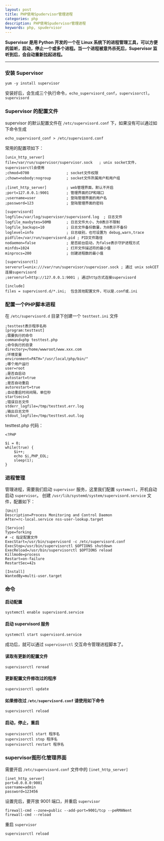 ```yaml
---
layout: post
title: PHP使用Spudervisor管理进程
categories: php
description: PHP使用Spudervisor管理进程
keywords: php, spudervisor
---
```




**Supervisor 是用 Python 开发的一个在 Linux 系统下的进程管理工具，可以方便的监听，启动，停止一个或多个进程。当一个进程被意外杀死后，Supervisor 监听到后，会自动重新拉起进程。**

------



### 安装  Supervisor 

```shell
yum -y install supervisor
```

安装好后，会生成三个执行命令，`echo_supervisord_conf`，`supervisorctl`，`supervisord`



### Supervisor 的配置文件

supervisor 的默认配置文件在 `/etc/supervisord.conf` 下，如果没有可以通过如下命令生成

```shell
echo_supervisord_conf > /etc/supervisord.conf
```

常用的配置项如下：

```shell
[unix_http_server]
file=/var/run/supervisor/supervisor.sock   ; unix socket文件，supervisorctl会使用
;chmod=0700                 ; socket文件权限
;chown=nobody:nogroup       ; socket文件所属用户和用户组

;[inet_http_server]         ; web管理界面，默认不开启
;port=127.0.0.1:9001        ; 管理界面的IP和端口
;username=user              ; 登陆管理界面的用户名
;password=123               ; 登陆管理界面的密码

[supervisord]
logfile=/var/log/supervisor/supervisord.log  ; 日志文件
logfile_maxbytes=50MB       ; 日志文件大小，为0表示不限制
logfile_backups=10          ; 日志文件备份数量，为0表示不备份
loglevel=info               ; 日志级别，也可设置为 debug,warn,trace
pidfile=/var/run/supervisord.pid ; PID文件路径
nodaemon=false              ; 是否前台启动，为false表示守护进程方式
minfds=1024                 ; 打开文件描述符的最小值
minprocs=200                ; 创建进程数的最小值

[supervisorctl]
serverurl=unix:///var/run/supervisor/supervisor.sock ; 通过 unix sokCET 连接supervisord
;serverurl=http://127.0.0.1:9001 ; 通过http方式连接supervisord

[include]
files = supervisord.d/*.ini;  包含其他配置文件，可以是.conf或.ini
```


### 配置一个PHP脚本进程

在 `/etc/supervisord.d` 目录下创建一个 `testtest.ini` 文件

```shell
;testtest表示程序名称
[program:testtest]
;需要执行的命令
command=php testtest.php
;命令执行的目录
directory=/home/wwwroot/www.xxx.com
;环境变量
environment=PATH="/usr/local/php/bin/"
;哪个用户运行
user=root
;是否自启动
autostart=true
;是否自动重启
autorestart=true
;自动重启时间间隔，单位秒
startsecs=3
;错误日志文件
stderr_logfile=/tmp/testtest.err.log
;输出日志文件
stdout_logfile=/tmp/testtest.out.log
```

testtest.php 代码：

```she
<?PHP
 
$i = 0;
while(true) {
    $i++;
    echo $i,PHP_EOL;
    sleep(1);
}
```



### 进程管理

管理进程，需要我们启动 `supervisor` 服务，这里我们配置 `systemctl`，开机自动启动 `supervisor`。
创建 `/usr/lib/systemd/system/supervisord.service` 文件，配置如下：

```shell
[Unit]
Description=Process Monitoring and Control Daemon
After=rc-local.service nss-user-lookup.target

[Service]
Type=forking
# -c 指定配置文件
ExecStart=/usr/bin/supervisord -c /etc/supervisord.conf 
ExecStop=/usr/bin/supervisorctl $OPTIONS shutdown
ExecReload=/usr/bin/supervisorctl $OPTIONS reload
Killmode=process
Restart=on-failure
RestartSec=42s

[Install]
WantedBy=multi-user.target
```


### 命令

#### 启动配置

```shell
systemctl enable supervisord.service
```

#### 启动 supervisord 服务

```shell
systemctl start supervisord.service
```

成功后，就可以通过 `supervisorctl` 交互命令管理进程脚本了。

#### 读取有更新的配置文件

```shell
supervisorctl reread
```

#### 更新配置文件修改过的程序

```shell
supervisorctl update
```

#### 如果修改过 `/etc/supervisord.conf` 请使用如下命令

```shell
supervisorctl reload
```

#### 启动，停止，重启

```shell
supervisorctl start 程序名
supervisorctl stop 程序名
supervisorctl restart 程序名
```



### supervisor图形化管理界面

需要开启 `/etc/supervisord.conf` 文件中的 `[inet_http_server]`

```shell
[inet_http_server]
port=0.0.0.0:9001
username=admin
password=123456
```

设置完后，要开放 9001 端口，并重启 `supervisor`

```shell
firewall-cmd --zone=public --add-port=9001/tcp --peRMANent
firewall-cmd --reload
```

重启 `supervisor`

```shell
supervisorctl reload
```



